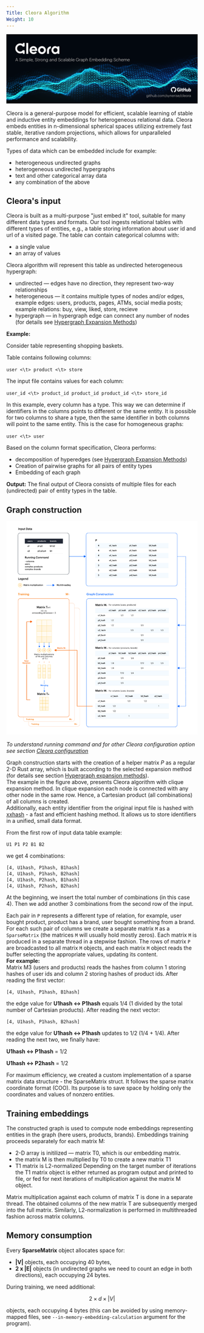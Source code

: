 ```yaml
---
Title: Cleora Algorithm
Weight: 10
---
```


![Cleora logo](_static/cleora.png)

Cleora is a general-purpose model for efficient, scalable learning of stable and inductive entity embeddings for heterogeneous relational data. Cleora embeds entities in n-dimensional spherical spaces utilizing extremely fast stable, iterative random projections, which allows for unparalleled performance and scalability.

Types of data which can be embedded include for example:

- heterogeneous undirected graphs
- heterogeneous undirected hypergraphs
- text and other categorical array data
- any combination of the above


## Cleora's input

Cleora is built as a multi-purpose "just embed it" tool, suitable for many different data types and formats. 
Our tool ingests relational tables with different types of entities, e.g., a table storing information about user id and url of a visited page. 
The table can contain categorical columns with:

- a single value
- an array of values

Cleora algorithm will represent this table as undirected heterogeneous hypergraph:

- undirected — edges have no direction, they represent two-way relationships 
- heterogeneous — it contains multiple types of nodes and/or edges, example edges: users, products, pages, ATMs, social media posts; example relations: buy, view, liked, store, recieve
- hypergraph — in hypergraph edge can connect any number of nodes (for details see [Hypergraph Expansion Methods](hypergraph_expansion.md))

**Example:** 

Consider table representing shopping baskets.

Table contains following columns:

`user <\t> product <\t> store`

The input file contains values for each column:

`user_id <\t> product_id product_id product_id <\t> store_id`

In this example, every column has a type. This way we can determine if identifiers in the columns points to different or the same entity. It is possible for two columns to share a type, then the same identifier in both columns will point to the same entity. This is the case for homogeneous graphs:

`user <\t> user`


Based on the column format specification, Cleora performs:

- decomposition of hyperedges (see [Hypergraph Expansion Methods](hypergraph_expansion.md))
- Creation of pairwise graphs for all pairs of entity types
- Embedding of each graph

**Output:**
The final output of Cleora consists of multiple files for each (undirected) pair of entity types in the table.

## Graph construction

![Cleora architecture](_static/cleora-architecture.png)


*To understand running command and for other Cleora configuration option see section [Cleora configuration](configuration.md)*


Graph construction starts with the creation of a helper matrix *P* as a regular 2-D Rust array, which is built according to the selected expansion method (for details see section [Hypergraph expansion methods](hypergraph_expansion.md)).  
The example in the figure above, presents Cleora algorithm with clique expansion method. In clique expansion each node is connected with any other node in the same row. Hence, a Cartesian product (all combinations) of all columns is created.  
Additionally, each entity identifier from the original input file is hashed with [xxhash](https://cyan4973.github.io/xxHash/) - a fast and efficient hashing method. It allows us to store identifiers in a unified, small data format. 

From the first row of input data table example:

```
U1 P1 P2 B1 B2
```

we get 4 combinations:

```
[4, U1hash, P1hash, B1hash]
[4, U1hash, P1hash, B2hash]
[4, U1hash, P2hash, B1hash]
[4, U1hash, P2hash, B2hash]
```

At the beginning, we insert the total number of combinations (in this case 4). Then we add another 3 combinations from the second row of the input.  

Each pair in `P` represents a different type of relation, for example, user bought product, product has a brand, user bought something from a brand. For each such pair of columns we create a separate matrix `M` as a `SparseMatrix` (the matrices `M` will usually hold mostly zeros). Each matrix `M` is produced in a separate thread in a stepwise fashion. The rows of matrix `P` are broadcasted to all matrix `M` objects, and each matrix `M` object reads the buffer selecting the appropriate values, updating its content.   
**For example:**   
Matrix M3 (users and products) reads the hashes from column 1 storing hashes of user ids and column 2 storing hashes of product ids. After reading the first vector:

```
[4, U1hash, P1hash, B1hash]
```

the edge value for **U1hash <-> P1hash** equals 1/4 (1 divided by the total number of Cartesian products). After reading the next vector:

```
[4, U1hash, P1hash, B2hash]
```

the edge value for **U1hash <-> P1hash** updates to 1/2 (1/4 + 1/4). After reading the next two, we finally have:

**U1hash <-> P1hash** = 1/2

**U1hash <-> P2hash** = 1/2

For maximum efficiency, we created a custom implementation of a sparse matrix data structure - the SparseMatrix struct. It follows the sparse matrix coordinate format (COO). Its purpose is to save space by holding only the coordinates and values of nonzero entities.  

## Training embeddings

The constructed graph is used to compute node embeddings representing entities in the graph (here users, products, brands).
Embeddings training proceeds separately for each matrix M:

- 2-D array is initilized — matrix T0, which is our embedding matrix.  
- the matrix M is then multiplied by T0 to create a new matrix T1
- T1 matrix is L2-normalized 
Depending on the target number of iterations the T1 matrix object is either returned as program output and printed to file, or fed for next iterations of multiplication against the matrix M object.     

Matrix multiplication against each column of matrix T is done in a separate thread. The obtained columns of the new matrix
T are subsequently merged into the full matrix. Similarly, L2-normalization is performed in multithreaded fashion across matrix columns.  

## Memory consumption

Every **SparseMatrix** object allocates space for:

- **|V|** objects, each occupying 40 bytes,
- **2 x |E|** objects (in undirected graphs we need to count an edge in both directions), each occupying 24 bytes.

During training, we need additional: 


$$ 2 × d × | V | $$


objects, each occupying 4 bytes (this can be avoided by using memory-mapped files, see `--in-memory-embedding-calculation` argument for the program).
